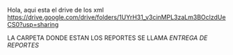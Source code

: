 Hola, aqui esta el drive de los xml https://drive.google.com/drive/folders/1UYrH31_v3cinMPL3zaLm3BOclzdUeCS0?usp=sharing

LA CARPETA DONDE ESTAN LOS REPORTES SE LLAMA  *ENTREGA DE REPORTES*
